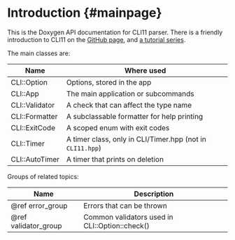 # Introduction {#mainpage}

This is the Doxygen API documentation for CLI11 parser. There is a friendly
introduction to CLI11 on the [GitHub page](https://github.com/CLIUtils/CLI11),
and [a tutorial series](https://cliutils.github.io/CLI11/book/).

The main classes are:

| Name           | Where used                                                |
| -------------- | --------------------------------------------------------- |
| CLI::Option    | Options, stored in the app                                |
| CLI::App       | The main application or subcommands                       |
| CLI::Validator | A check that can affect the type name                     |
| CLI::Formatter | A subclassable formatter for help printing                |
| CLI::ExitCode  | A scoped enum with exit codes                             |
| CLI::Timer     | A timer class, only in CLI/Timer.hpp (not in `CLI11.hpp`) |
| CLI::AutoTimer | A timer that prints on deletion                           |

Groups of related topics:

| Name                 | Description                                    |
| -------------------- | ---------------------------------------------- |
| @ref error_group     | Errors that can be thrown                      |
| @ref validator_group | Common validators used in CLI::Option::check() |
